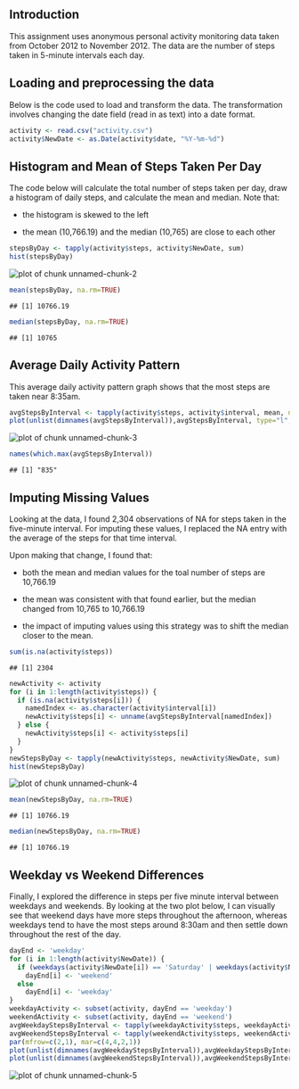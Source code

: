 ## Introduction

This assignment uses anonymous personal activity monitoring data taken from October 2012 to November 2012. The data are the number of steps taken in 5-minute intervals each day.

## Loading and preprocessing the data
Below is the code used to load and transform the data. The transformation involves changing the date field (read in as text) into a date format.


```r
activity <- read.csv("activity.csv")
activity$NewDate <- as.Date(activity$date, "%Y-%m-%d")
```

## Histogram and Mean of Steps Taken Per Day
The code below will calculate the total number of steps taken per day, draw a histogram of daily steps, and calculate the mean and median. Note that:

* the histogram is skewed to the left

* the mean (10,766.19) and the median (10,765) are close to each other


```r
stepsByDay <- tapply(activity$steps, activity$NewDate, sum)
hist(stepsByDay)
```

![plot of chunk unnamed-chunk-2](figure/unnamed-chunk-2-1.png)

```r
mean(stepsByDay, na.rm=TRUE)
```

```
## [1] 10766.19
```

```r
median(stepsByDay, na.rm=TRUE)
```

```
## [1] 10765
```

## Average Daily Activity Pattern
This average daily activity pattern graph shows that the most steps are taken near 8:35am.


```r
avgStepsByInterval <- tapply(activity$steps, activity$interval, mean, na.rm=TRUE)
plot(unlist(dimnames(avgStepsByInterval)),avgStepsByInterval, type="l", xlab="interval", ylab="avg steps")
```

![plot of chunk unnamed-chunk-3](figure/unnamed-chunk-3-1.png)

```r
names(which.max(avgStepsByInterval))
```

```
## [1] "835"
```

## Imputing Missing Values
Looking at the data, I found 2,304 observations of NA for steps taken in the five-minute interval. For imputing these values, I replaced the NA entry with the average of the steps for that time interval.

Upon making that change, I found that:

* both the mean and median values for the toal number of steps are 10,766.19

* the mean was consistent with that found earlier, but the median changed from 10,765 to 10,766.19

* the impact of imputing values using this strategy was to shift the median closer to the mean.


```r
sum(is.na(activity$steps))
```

```
## [1] 2304
```

```r
newActivity <- activity
for (i in 1:length(activity$steps)) {
  if (is.na(activity$steps[i])) {
    namedIndex <- as.character(activity$interval[i])
    newActivity$steps[i] <- unname(avgStepsByInterval[namedIndex])
  } else {
    newActivity$steps[i] <- activity$steps[i]
  }
}
newStepsByDay <- tapply(newActivity$steps, newActivity$NewDate, sum)
hist(newStepsByDay)
```

![plot of chunk unnamed-chunk-4](figure/unnamed-chunk-4-1.png)

```r
mean(newStepsByDay, na.rm=TRUE)
```

```
## [1] 10766.19
```

```r
median(newStepsByDay, na.rm=TRUE)
```

```
## [1] 10766.19
```

## Weekday vs Weekend Differences
Finally, I explored the difference in steps per five minute interval between weekdays and weekends. By looking at the two plot below, I can visually see that weekend days have more steps throughout the afternoon, whereas weekdays tend to have the most steps around 8:30am and then settle down throughout the rest of the day.


```r
dayEnd <- 'weekday'
for (i in 1:length(activity$NewDate)) {
  if (weekdays(activity$NewDate[i]) == 'Saturday' | weekdays(activity$NewDate[i]) == 'Sunday')
    dayEnd[i] <- 'weekend'
  else
    dayEnd[i] <- 'weekday'
}
weekdayActivity <- subset(activity, dayEnd == 'weekday')
weekendActivity <- subset(activity, dayEnd == 'weekend')
avgWeekdayStepsByInterval <- tapply(weekdayActivity$steps, weekdayActivity$interval, mean, na.rm=TRUE)
avgWeekendStepsByInterval <- tapply(weekendActivity$steps, weekendActivity$interval, mean, na.rm=TRUE)
par(mfrow=c(2,1), mar=c(4,4,2,1))
plot(unlist(dimnames(avgWeekdayStepsByInterval)),avgWeekdayStepsByInterval, type="l", xlab="weekday interval", ylab="avg steps")
plot(unlist(dimnames(avgWeekendStepsByInterval)),avgWeekendStepsByInterval, type="l", xlab="weekend interval", ylab="avg steps")
```

![plot of chunk unnamed-chunk-5](figure/unnamed-chunk-5-1.png)

